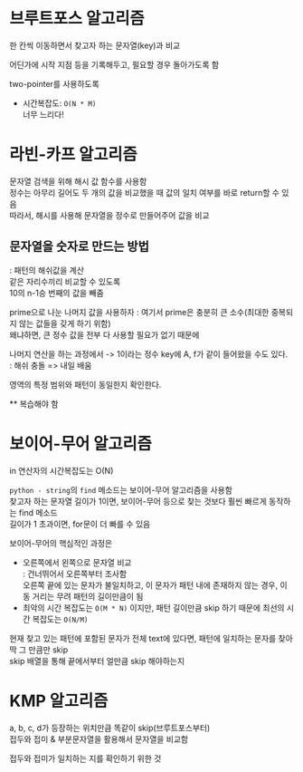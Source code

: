 # 브루트포스 알고리즘  
한 칸씩 이동하면서 찾고자 하는 문자열(key)과 비교  

어딘가에 시작 지점 등을 기록해두고, 필요할 경우 돌아가도록 함  

two-pointer를 사용하도록  

* 시간복잡도: `O(N * M)`  
너무 느리다!  

# 라빈-카프 알고리즘  
문자열 검색을 위해 해시 값 함수를 사용함  
정수는 아무리 길어도 두 개의 값을 비교했을 때 값의 일치 여부를 바로 return할 수 있음  
따라서, 해시를 사용해 문자열을 정수로 만들어주어 값을 비교  

## 문자열을 숫자로 만드는 방법  
: 패턴의 해쉬값을 계산  
같은 자리수끼리 비교할 수 있도록  
10의 n-1승 번째의 값을 빼줌  

prime으로 나눈 나머지 값을 사용하자 : 여기서 prime은 충분히 큰 소수(최대한 중복되지 않는 값들을 갖게 하기 위함)  
왜냐하면, 큰 정수 값을 전부 다 사용할 필요가 없기 때문에  

나머지 연산을 하는 과정에서 -> 1이라는 정수 key에 A, f가 같이 들어왔을 수도 있다.  
: 해쉬 충돌 => 내일 배움  

영역의 특정 범위와 패턴이 동일한지 확인한다.  

** 복습해야 함  

# 보이어-무어 알고리즘  
in 연산자의 시간복잡도는 O(N)  

`python - string`의 `find` 메소드는 보이어-무어 알고리즘을 사용함  
찾고자 하는 문자열 길이가 1이면, 보이어-무어 등으로 찾는 것보다 훨씬 빠르게 동작하는 find 메소드  
길이가 1 초과이면, for문이 더 빠를 수 있음  

보이어-무어의 핵심적인 과정은  
* 오른쪽에서 왼쪽으로 문자열 비교  
: 건너뛰어서 오른쪽부터 조사함  
오른쪽 끝에 있는 문자가 불일치하고, 이 문자가 패턴 내에 존재하지 않는 경우, 이동 거리는 무려 패턴의 길이만큼이 됨  
* 최악의 시간 복잡도는 `O(M * N)` 이지만, 패턴 길이만큼 skip 하기 때문에 최선의 시간 복잡도는 `O(N/M)`  

현재 찾고 있는 패턴에 포함된 문자가 전체 text에 있다면, 패턴에 일치하는 문자를 찾아 딱 그 만큼만 skip  
skip 배열을 통해 끝에서부터 얼만큼 skip 해야하는지  

# KMP 알고리즘  
a, b, c, d가 등장하는 위치만큼 똑같이 skip(브루트포스부터)  
접두와 접미 & 부분문자열을 활용해서 문자열을 비교함  

접두와 접미가 일치하는 지를 확인하기 위한 것  
